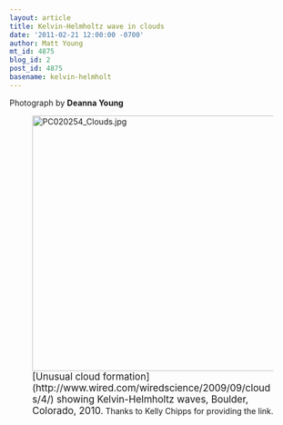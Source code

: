 ```yaml
---
layout: article
title: Kelvin-Helmholtz wave in clouds
date: '2011-02-21 12:00:00 -0700'
author: Matt Young
mt_id: 4875
blog_id: 2
post_id: 4875
basename: kelvin-helmholt
---
```

Photograph by **Deanna Young**

<figure>
<img src="{{ site.baseurl }}/uploads/2011/PC020254_Clouds.jpg" alt="PC020254_Clouds.jpg" width="600" height="450" />
<figcaption markdown="span">
<big>[Unusual cloud formation](http://www.wired.com/wiredscience/2009/09/clouds/4/) showing Kelvin-Helmholtz waves, Boulder, Colorado, 2010.</big> Thanks to Kelly Chipps for providing the link.

</figcaption>
</figure>
